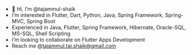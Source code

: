 - 👋 Hi, I’m @tajammul-shaik
-  I’m interested in Flutter, Dart, Python, Java, Spring Framework, Spring-MVC, Spring Boot
-  Experienced in Java, Flutter, Spring Framework, Hibernate, Oracle-SQL, MS-SQL, Shell Scripting
-  I’m looking to collaborate on Flutter Apps Development
-  Reach me @tajammul.taj.shaik@gmail.com

<!---
tajammul-shaik/tajammul-shaik is a ✨ special ✨ repository because its `README.md` (this file) appears on your GitHub profile.
You can click the Preview link to take a look at your changes.
--->
